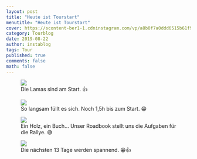 ```yaml
---
layout: post
title: "Heute ist Tourstart"
menutitle: "Heute ist Tourstart"
cover: https://scontent-ber1-1.cdninstagram.com/vp/a8b0f7a0ddd6515b61f939c6904b29f2/5DF151C0/t51.2885-15/e35/67354939_2276174655827255_1649857843985903824_n.jpg?_nc_ht=scontent-ber1-1.cdninstagram.com
category: Tourblog
date: 2019-08-22
author: instablog
tags: Tour
published: true
comments: false
math: false
---
```


<figure><img src="https://scontent-ber1-1.cdninstagram.com/vp/a8b0f7a0ddd6515b61f939c6904b29f2/5DF151C0/t51.2885-15/e35/67354939_2276174655827255_1649857843985903824_n.jpg?_nc_ht=scontent-ber1-1.cdninstagram.com"/> <figcaption>Die Lamas sind am Start. 👍</figcaption></figure>
<figure><img src="https://scontent-ber1-1.cdninstagram.com/vp/d438df2d19b771f72c449c53f86f8761/5E0A46F6/t51.2885-15/e35/67689230_152194542528226_4353040368218658436_n.jpg?_nc_ht=scontent-ber1-1.cdninstagram.com"/> <figcaption>So langsam füllt es sich. Noch 1,5h bis zum Start. 😁</figcaption></figure>
<figure><img src="https://scontent-ber1-1.cdninstagram.com/vp/a82c193c97d1463b98dd9727182f95c9/5DF2949E/t51.2885-15/e35/67841759_1546478752160947_8487949693371350930_n.jpg?_nc_ht=scontent-ber1-1.cdninstagram.com"/> <figcaption>Ein Holz, ein Buch... Unser Roadbook stellt uns die Aufgaben für die Rallye. 😅</figcaption></figure>
<figure><img src="https://scontent-ber1-1.cdninstagram.com/vp/b8ba87b01611fe6981ae0713164f2c0f/5DF19FAB/t51.2885-15/e35/67736123_163417691480806_8222064060889731072_n.jpg?_nc_ht=scontent-ber1-1.cdninstagram.com"/> <figcaption>Die nächsten 13 Tage werden spannend. 😁👍</figcaption></figure>
